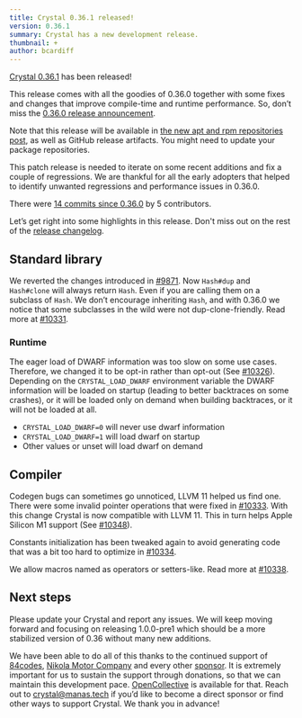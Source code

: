 ```yaml
---
title: Crystal 0.36.1 released!
version: 0.36.1
summary: Crystal has a new development release.
thumbnail: +
author: bcardiff
---
```



[Crystal 0.36.1](https://github.com/crystal-lang/crystal/releases/tag/0.36.1) has been released!

This release comes with all the goodies of 0.36.0 together with some fixes and changes that improve compile-time and runtime performance. So, don’t miss the [0.36.0 release announcement](/2021/01/26/crystal-0.36.0-released.html).

Note that this release will be available in [the new apt and rpm repositories post](/2020/08/24/announcing-new-apt-and-rpm-repositories.html), as well as GitHub release artifacts. You might need to update your package repositories.

This patch release is needed to iterate on some recent additions and fix a couple of regressions. We are thankful for all the early adopters that helped to identify unwanted regressions and performance issues in 0.36.0.

There were [14 commits since 0.36.0](https://github.com/crystal-lang/crystal/compare/0.36.0...0.36.1) by 5 contributors.

Let’s get right into some highlights in this release. Don't miss out on the rest of the [release changelog](https://github.com/crystal-lang/crystal/releases/tag/0.36.1).

## Standard library

We reverted the changes introduced in [#9871](https://github.com/crystal-lang/crystal/pull/9871). Now `Hash#dup` and `Hash#clone` will always return `Hash`. Even if you are calling them on a subclass of `Hash`. We don’t encourage inheriting `Hash`, and with 0.36.0 we notice that some subclasses in the wild were not dup-clone-friendly. Read more at [#10331](https://github.com/crystal-lang/crystal/pull/10331).

### Runtime

The eager load of DWARF information was too slow on some use cases. Therefore, we changed it to be opt-in rather than opt-out (See [#10326](https://github.com/crystal-lang/crystal/pull/10326)). Depending on the `CRYSTAL_LOAD_DWARF` environment variable the DWARF information will be loaded on startup (leading to better backtraces on some crashes), or it will be loaded only on demand when building backtraces, or it will not be loaded at all.

- `CRYSTAL_LOAD_DWARF=0` will never use dwarf information
- `CRYSTAL_LOAD_DWARF=1` will load dwarf on startup
- Other values or unset will load dwarf on demand

## Compiler

Codegen bugs can sometimes go unnoticed, LLVM 11 helped us find one. There were some invalid pointer operations that were fixed in [#10333](https://github.com/crystal-lang/crystal/pull/10333). With this change Crystal is now compatible with LLVM 11. This in turn helps Apple Silicon M1 support (See [#10348](https://github.com/crystal-lang/crystal/pull/10348)).

Constants initialization has been tweaked again to avoid generating code that was a bit too hard to optimize in [#10334](https://github.com/crystal-lang/crystal/pull/10334).

We allow macros named as operators or setters-like. Read more at [#10338](https://github.com/crystal-lang/crystal/pull/10338).

## Next steps

Please update your Crystal and report any issues. We will keep moving forward and focusing on releasing 1.0.0-pre1 which should be a more stabilized version of 0.36 without many new additions.

We have been able to do all of this thanks to the continued support of [84codes](https://www.84codes.com/), [Nikola Motor Company](https://nikolamotor.com/) and every other [sponsor](/sponsors). It is extremely important for us to sustain the support through donations, so that we can maintain this development pace. [OpenCollective](https://opencollective.com/crystal-lang) is available for that. Reach out to [crystal@manas.tech](mailto:crystal@manas.tech) if you’d like to become a direct sponsor or find other ways to support Crystal. We thank you in advance!
